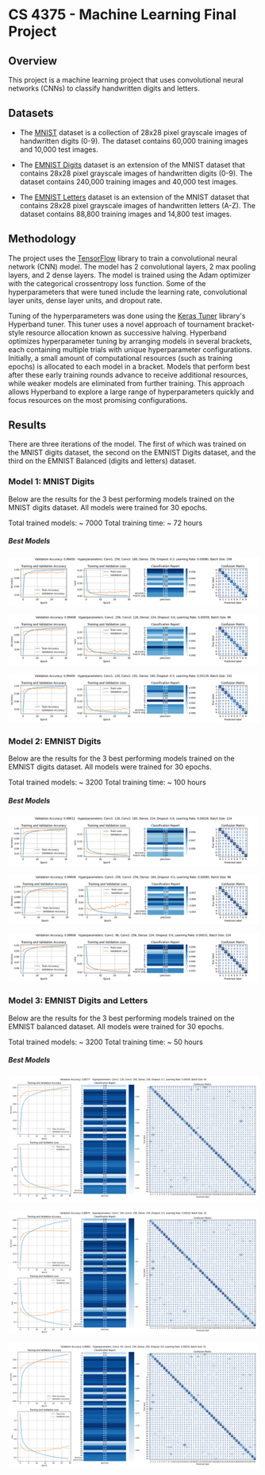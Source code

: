 # CS 4375 - Machine Learning Final Project

## Overview

This project is a machine learning project that uses convolutional neural networks (CNNs) to classify handwritten digits and letters.

## Datasets

- The [MNIST](https://www.tensorflow.org/datasets/catalog/mnist) dataset is a collection of 28x28 pixel grayscale images of handwritten digits (0-9). The dataset contains 60,000 training images and 10,000 test images.

- The [EMNIST Digits](https://www.tensorflow.org/datasets/catalog/emnist) dataset is an extension of the MNIST dataset that contains 28x28 pixel grayscale images of handwritten digits (0-9). The dataset contains 240,000 training images and 40,000 test images.

- The [EMNIST Letters](https://www.tensorflow.org/datasets/catalog/emnist) dataset is an extension of the MNIST dataset that contains 28x28 pixel grayscale images of handwritten letters (A-Z). The dataset contains 88,800 training images and 14,800 test images.

## Methodology

The project uses the [TensorFlow](https://www.tensorflow.org/) library to train a convolutional neural network (CNN) model. The model has 2 convolutional layers, 2 max pooling layers, and 2 dense layers. The model is trained using the Adam optimizer with the categorical crossentropy loss function. Some of the hyperparameters that were tuned include the learning rate, convolutional layer units, dense layer units, and dropout rate.

Tuning of the hyperparameters was done using the [Keras Tuner](https://keras-team.github.io/keras-tuner/) library's Hyperband tuner. This tuner uses a novel approach of tournament bracket-style resource allocation known as successive halving. Hyperband optimizes hyperparameter tuning by arranging models in several brackets, each containing multiple trials with unique hyperparameter configurations. Initially, a small amount of computational resources (such as training epochs) is allocated to each model in a bracket. Models that perform best after these early training rounds advance to receive additional resources, while weaker models are eliminated from further training. This approach allows Hyperband to explore a large range of hyperparameters quickly and focus resources on the most promising configurations.

## Results

There are three iterations of the model. The first of which was trained on the MNIST digits dataset, the second on the EMNIST Digits dataset, and the third on the EMNIST Balanced (digits and letters) dataset.

### Model 1: MNIST Digits

Below are the results for the 3 best performing models trained on the MNIST digits dataset. All models were trained for 30 epochs.

Total trained models: ~ 7000
Total training time: ~ 72 hours

##### Best Models

![](./results/mnist/best-1.png)

![](./results/mnist/best-2.png)

![](./results/mnist/best-3.png)


### Model 2: EMNIST Digits

Below are the results for the 3 best performing models trained on the EMNIST digits dataset. All models were trained for 30 epochs.

Total trained models: ~ 3200
Total training time: ~ 100 hours

##### Best Models

![](./results/emnist-digits/best-1.png)

![](./results/emnist-digits/best-2.png)

![](./results/emnist-digits/best-3.png)


### Model 3: EMNIST Digits and Letters

Below are the results for the 3 best performing models trained on the EMNIST balanced dataset. All models were trained for 30 epochs.

Total trained models: ~ 3200
Total training time: ~ 50 hours

##### Best Models

![](./results/emnist-balanced/best-1.png)

![](./results/emnist-balanced/best-2.png)

![](./results/emnist-balanced/best-3.png)
